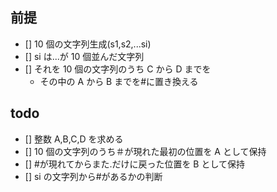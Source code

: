 ## 前提

- [] 10 個の文字列生成(s1,s2,...si)
- [] si は...が 10 個並んだ文字列
- [] それを 10 個の文字列のうち C から D までを
  - その中の A から B までを#に置き換える

## todo

- [] 整数 A,B,C,D を求める
- [] 10 個の文字列のうち＃が現れた最初の位置を A として保持
- [] #が現れてからまた.だけに戻った位置を B として保持
- [] si の文字列から#があるかの判断
